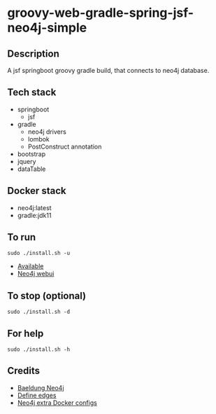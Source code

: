 # groovy-web-gradle-spring-jsf-neo4j-simple

## Description
A jsf springboot groovy gradle build,
that connects to neo4j database.

## Tech stack
- springboot
  - jsf
- gradle
  - neo4j drivers
  - lombok
  - PostConstruct annotation
- bootstrap
- jquery
- dataTable

## Docker stack
- neo4j:latest
- gradle:jdk11

## To run
`sudo ./install.sh -u`
- [Available](http://localhost)
- [Neo4j webui](http://localhost)

## To stop (optional)
`sudo ./install.sh -d`

## For help
`sudo ./install.sh -h`

## Credits
- [Baeldung Neo4j](https://www.baeldung.com/groovy-neo4j)
- [Define edges](https://spring.io/guides/gs/accessing-data-neo4j/)
- [Neo4j extra Docker configs](https://paras301.medium.com/initialize-a-neo4j-docker-container-using-cypher-scripts-f4a5ded9ff52)
